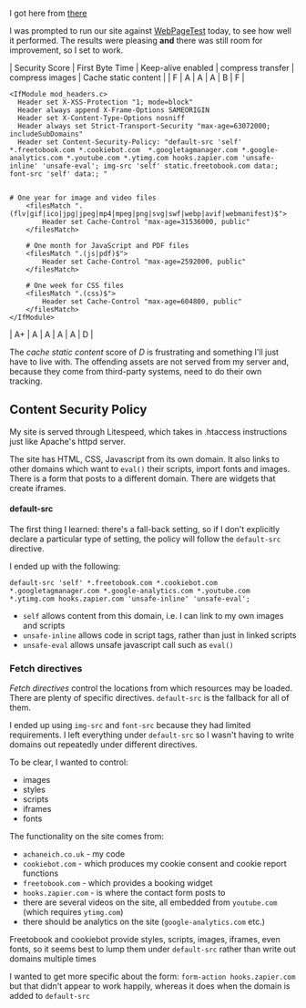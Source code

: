 I got here from [there](https://sia.codes/posts/render-blocking-resources/)

I was prompted to run our site against [WebPageTest](https://www.webpagetest.org) today, to see how well it performed. The results were pleasing __and__ there was still room for improvement, so I set to work.

| Security Score | First Byte Time | Keep-alive enabled | compress transfer | compress images | Cache static content |
| F | A | A | A | B | F |

```
<IfModule mod_headers.c>
  Header set X-XSS-Protection "1; mode=block"
  Header always append X-Frame-Options SAMEORIGIN
  Header set X-Content-Type-Options nosniff
  Header always set Strict-Transport-Security "max-age=63072000; includeSubDomains"
  Header set Content-Security-Policy: "default-src 'self' *.freetobook.com *.cookiebot.com  *.googletagmanager.com *.google-analytics.com *.youtube.com *.ytimg.com hooks.zapier.com 'unsafe-inline' 'unsafe-eval'; img-src 'self' static.freetobook.com data:; font-src 'self' data:; "


# One year for image and video files
    <filesMatch ".(flv|gif|ico|jpg|jpeg|mp4|mpeg|png|svg|swf|webp|avif|webmanifest)$">
        Header set Cache-Control "max-age=31536000, public"
    </filesMatch>

    # One month for JavaScript and PDF files
    <filesMatch ".(js|pdf)$">
        Header set Cache-Control "max-age=2592000, public"
    </filesMatch>

    # One week for CSS files
    <filesMatch ".(css)$">
        Header set Cache-Control "max-age=604800, public"
    </filesMatch>
</IfModule>
```

| A+ | A | A | A | A | D |

The _cache static content_ score of _D_ is frustrating and something I'll just have to live with. The offending assets are not served from my server and, because they come from third-party systems, need to do their own tracking.

## Content Security Policy
My site is served through Litespeed, which takes in .htaccess instructions just like Apache's httpd server.

The site has HTML, CSS, Javascript from its own domain. It also links to other domains which want to ```eval()``` their scripts, import fonts and images. There is a form that posts to a different domain. There are widgets that create iframes.

#### default-src
The first thing I learned: there's a fall-back setting, so if I don't explicitly declare a particular type of setting, the policy will follow the ```default-src``` directive.

I ended up with the following:
```
default-src 'self' *.freetobook.com *.cookiebot.com  *.googletagmanager.com *.google-analytics.com *.youtube.com *.ytimg.com hooks.zapier.com 'unsafe-inline' 'unsafe-eval';
```

- `self` allows content from this domain, i.e. I can link to my own images and scripts
- `unsafe-inline` allows code in script tags, rather than just in linked scripts
- `unsafe-eval` allows unsafe javascript call such as `eval()`

### Fetch directives
_Fetch directives_ control the locations from which resources may be loaded. There are plenty of specific directives. `default-src` is the fallback for all of them.

I ended up using `img-src` and `font-src` because they had limited requirements. I left everything under `default-src` so I wasn't having to write domains out repeatedly under different directives.

To be clear, I wanted to control:
- images
- styles
- scripts
- iframes
- fonts

The functionality on the site comes from:
- `achaneich.co.uk` - my code
- `cookiebot.com` - which produces my cookie consent and cookie report functions
- `freetobook.com` - which provides a booking widget
- `hooks.zapier.com` - is where the contact form posts to
- there are several videos on the site, all embedded from `youtube.com` (which requires `ytimg.com`)
- there should be analytics on the site (`google-analytics.com` etc.)

Freetobook and cookiebot provide styles, scripts, images, iframes, even fonts, so it seems best to lump them under `default-src` rather than write out domains multiple times

I wanted to get more specific about the form: `form-action hooks.zapier.com` but that didn't appear to work happily, whereas it does when the domain is added to `default-src`


